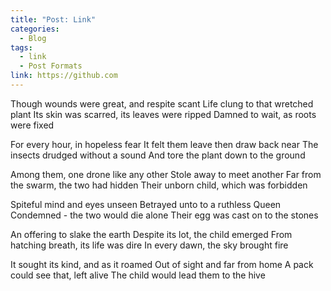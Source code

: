 ```yaml
---
title: "Post: Link"
categories:
  - Blog
tags:
  - link
  - Post Formats
link: https://github.com
---
```


Though wounds were great, and respite scant
Life clung to that wretched plant
Its skin was scarred, its leaves were ripped
Damned to wait, as roots were fixed

For every hour, in hopeless fear
It felt them leave then draw back near
The insects drudged without a sound
And tore the plant down to the ground

Among them, one drone like any other
Stole away to meet another
Far from the swarm, the two had hidden
Their unborn child, which was forbidden

Spiteful mind and eyes unseen
Betrayed unto to a ruthless Queen
Condemned - the two would die alone
Their egg was cast on to the stones

An offering to slake the earth
Despite its lot, the child emerged
From hatching breath, its life was dire
In every dawn, the sky brought fire

It sought its kind, and as it roamed
Out of sight and far from home
A pack could see that, left alive
The child would lead them to the hive